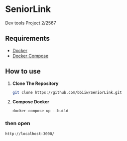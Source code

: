 # SeniorLink

Dev tools Project 2/2567 

## Requirements

- [Docker](https://www.docker.com/get-started) 
- [Docker Compose](https://docs.docker.com/compose/install/) 

## How to use

1. **Clone The Repository**

   ```bash
   git clone https://github.com/bbiiw/SeniorLink.git
   ```

2. **Compose Docker**

   ```docker
   docker-compose up --build
   ```

### then open

```sh
http://localhost:3000/
```
